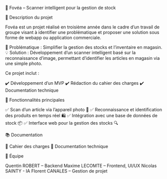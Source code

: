 📌 Fovéa – Scanner intelligent pour la gestion de stock

📝 Description du projet

Fovéa est un projet réalisé en troisième année dans le cadre d’un travail de groupe visant à identifier une problématique et proposer une solution sous forme de webapp ou application commerciale.

🎯 Problématique : Simplifier la gestion des stocks et l’inventaire en magasin.
💡 Solution : Développement d’un scanner intelligent basé sur la reconnaissance d’image, permettant d’identifier les articles en magasin via une simple photo.

Ce projet inclut :

✔️ Développement d’un MVP
✔️ Rédaction du cahier des charges
✔️ Documentation technique

🚀 Fonctionnalités principales

✅ Scan d’un article via l’appareil photo 📸
✅ Reconnaissance et identification des produits en temps réel 🛍️
✅ Intégration avec une base de données de stock 📦
✅ Interface web pour la gestion des stocks 🔍

📚 Documentation

📄 Cahier des charges
📖 Documentation technique

👥 Équipe

Quentin ROBERT – Backend
Maxime LECOMTE – Frontend, UI/UX
Nicolas SAINTY - IA
Florent CANALES – Gestion de projet
